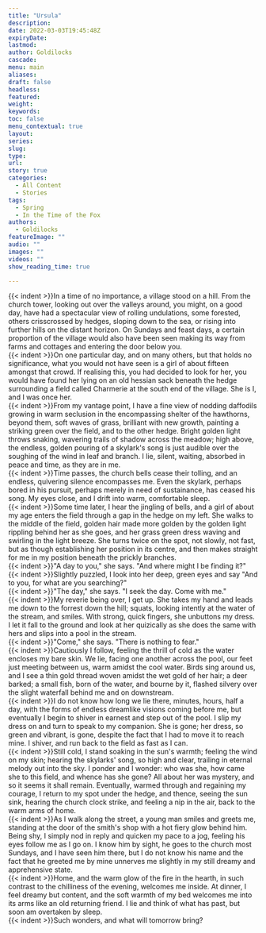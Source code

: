 ```yaml
---
title: "Ursula"
description: 
date: 2022-03-03T19:45:48Z
expiryDate:
lastmod: 
author: Goldilocks
cascade:
menu: main
aliases:
draft: false
headless:
featured:
weight:
keywords:
toc: false
menu_contextual: true
layout:
series:
slug:
type:
url:
story: true
categories:
  - All Content
  - Stories
tags:
  - Spring
  - In the Time of the Fox
authors:
  - Goldilocks
featureImage: ""
audio: ""
images: ""
videos: ""
show_reading_time: true

---
```


{{< indent >}}In a time of no importance, a village stood on a hill. From the church tower, looking out over the valleys around, you might, on a good day, have had a spectacular view of rolling undulations, some forested, others crisscrossed by hedges, sloping down to the sea, or rising into further hills on the distant horizon. On Sundays and feast days, a certain proportion of the village would also have been seen making its way from farms and cottages and entering the door below you.  
{{< indent >}}On one particular day, and on many others, but that holds no significance, what you would not have seen is a girl of about fifteen amongst that crowd. If realising this, you had decided to look for her, you would have found her lying on an old hessian sack beneath the hedge surrounding a field called Charmerie at the south end of the village. She is I, and I was once her.  
{{< indent >}}From my vantage point, I have a fine view of nodding daffodils growing in warm seclusion in the encompassing shelter of the hawthorns, beyond them, soft waves of grass, brilliant with new growth, painting a striking green over the field, and to the other hedge. Bright golden light throws snaking, wavering trails of shadow across the meadow; high above, the endless, golden pouring of a skylark's song is just audible over the soughing of the wind in leaf and branch. I lie, silent, waiting, absorbed in peace and time, as they are in me.  
{{< indent >}}Time passes, the church bells cease their tolling, and an endless, quivering silence encompasses me. Even the skylark, perhaps bored in his pursuit, perhaps merely in need of sustainance, has ceased his song. My eyes close, and I drift into warm, comfortable sleep.  
{{< indent >}}Some time later, I hear the jingling of bells, and a girl of about my age enters the field through a gap in the hedge on my left. She walks to the middle of the field, golden hair made more golden by the golden light rippling behind her as she goes, and her grass green dress waving and swirling in the light breeze. She turns twice on the spot, not slowly, not fast, but as though establishing her position in its centre, and then makes straight for me in my position beneath the prickly branches.  
{{< indent >}}"A day to you," she says. "And where might I be finding it?"  
{{< indent >}}Slightly puzzled, I look into her deep, green eyes and say "And to you, for what are you searching?"  
{{< indent >}}"The day," she says. "I seek the day. Come with me."  
{{< indent >}}My reverie being over, I get up. She takes my hand and leads me down to the forrest down the hill; squats, looking intently at the water of the stream, and smiles. With strong, quick fingers, she unbuttons my dress. I let it fall to the ground and look at her quizically as she does the same with hers and slips into a pool in the stream.  
{{< indent >}}"Come," she says. "There is nothing to fear."  
{{< indent >}}Cautiously I follow, feeling the thrill of cold as the water encloses my bare skin. We lie, facing one another across the pool, our feet just meeting between us, warm amidst the cool water. Birds sing around us, and I see a thin gold thread woven amidst the wet gold of her hair; a deer barked; a small fish, born of the water, and bourne by it, flashed silvery over the slight waterfall behind me and on downstream.  
{{< indent >}}I do not know how long we lie there, minutes, hours, half a day, with the forms of endless dreamlike visions coming before me, but eventually I begin to shiver in earnest and step out of the pool. I slip my dress on and turn to speak to my companion. She is gone; her dress, so green and vibrant, is gone, despite the fact that I had to move it to reach mine. I shiver, and run back to the field as fast as I can.  
{{< indent >}}Still cold, I stand soaking in the sun's warmth; feeling the wind on my skin; hearing the skylarks' song, so high and clear, trailing in eternal melody out into the sky. I ponder and I wonder: who was she, how came she to this field, and whence has she gone? All about her was mystery, and so it seems it shall remain. Eventually, warmed through and regaining my courage, I return to my spot under the hedge, and thence, seeing the sun sink, hearing the church clock strike, and feeling a nip in the air, back to the warm arms of home.  
{{< indent >}}As I walk along the street, a young man smiles and greets me, standing at the door of the smith's shop with a hot fiery glow behind him. Being shy, I simply nod in reply and quicken my pace to a jog, feeling his eyes follow me as I go on. I know him by sight, he goes to the church most Sundays, and I have seen him there, but I do not know his name and the fact that he greeted me by mine unnerves me slightly in my still dreamy and apprehensive state.  
{{< indent >}}Home, and the warm glow of the fire in the hearth, in such contrast to the chilliness of the evening, welcomes me inside. At dinner, I feel dreamy but content, and the soft warmth of my bed welcomes me into its arms like an old returning friend. I lie and think of what has past, but soon am overtaken by sleep.  
{{< indent >}}Such wonders, and what will tomorrow bring?
